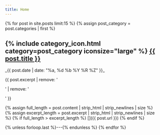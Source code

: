 ```yaml
---
title: Home
---
```


{% for post in site.posts limit:15 %}
{% assign post_category = post.categories | first %}
<h2 class="w3-xlarge">{% include category_icon.html category=post_category iconsize="large" %} <a href="{{ post.url }}">{{ post.title }}</a></h2>
_<time datetime="{{ post.date | date_to_xmlschema }}">{{ post.date | date: "%a, %d %b %Y %R %Z" }}</time>_

{{ post.excerpt | remove: '<p>' | remove: '</p>' }}

{% assign full_length = post.content | strip_html | strip_newlines | size %}
{% assign excerpt_length = post.excerpt | strip_html | strip_newlines | size %}
{% if full_length > excerpt_length %}
[<i class="fa fa-ellipsis-h" title="Open '{{ post.title}}'"></i>]({{ post.url }})
{% endif %}

{% unless forloop.last %}---{% endunless %}
{% endfor %}
